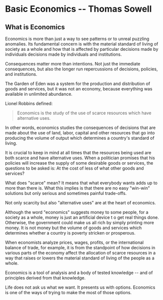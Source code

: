 Basic Economics -- Thomas Sowell
================================

## What is Economics

Economics is more than just a way to see patterns or to unreal puzzling anomalies. Its fundamental concern is with the material standard of living of society as a whole and how that is affected by particular decisions made by individuals decisions made by individuals and institutions.

Consequences matter more than intentions. Not just the immediate consequences, but also the longer run repercussions of decisions, policies, and institutions.

The Garden of Eden was a system for the production and distribution of goods and services, but it was not an economy, because everything was available in unlimited abundance.

Lionel Robbins defined:

> Economics is the study of the use of scarce resources which
> have alternative uses.

In other words, economics studies the consequences of decisions that are made about the use of land, labor, capital and other resources that go into producing the volume of output which determines a country's standard of living.

It is crucial to keep in mind at all times that the resources being used are both scarce and have alternative uses. When a politician promises that his policies will increase the supply of some desirable goods or services, the questions to be asked is: At the cost of less of what other goods and services?

What does "scarce" mean? It means that what everybody wants adds up to more than there is. What this implies is that there are no easy "win-win" solutions but only serious and sometimes painful trade-offs.

Not only scarcity but also "alternative uses" are at the heart of economics.

Although the word "economics" suggests money to some people, for a society as a whole, money is just an artificial device t o get real things done. Otherwise, the government could make us all rich by simply printing more money. It is not money but the volume of goods and services which determines whether a country is poverty stricken or prosperous.

When economists analyze prices, wages, profits, or the international balance of trade, for example, it is from the standpoint of how decisions in various parts of the economy affect the allocation of scarce resources in a way that raises or lowers the material standard of living of the people as a whole.

Economics is a tool of analysis and a body of tested knowledge -- and of principles derived from that knowledge.

Life does not ask us what we want. It presents us with options. Economics is one of the ways of trying to make the most of those options.

